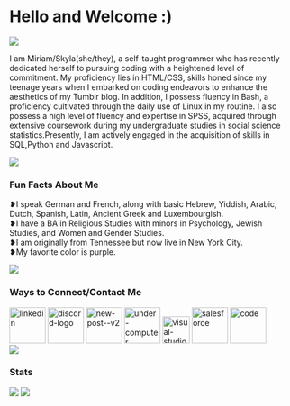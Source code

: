   <h1>Hello and Welcome :)</h1>
  <img
    src="https://64.media.tumblr.com/a98a750a70d0cc8d12658da85d4f6c3c/b667e5c915ef1e27-52/s500x750/34f19c2c50b851e6e8984688f4aeb5b3ea692e44.gif"
  />
  <p>
    I am Miriam/Skyla(she/they), a self-taught programmer who has recently dedicated herself to
    pursuing coding with a heightened level of commitment. My proficiency lies
    in HTML/CSS, skills honed since my teenage years when I embarked on coding
    endeavors to enhance the aesthetics of my Tumblr blog. In addition, I
    possess fluency in Bash, a proficiency cultivated through the daily use of
    Linux in my routine. I also possess a high level of fluency and expertise in SPSS, 
    acquired through extensive coursework during my undergraduate studies in social 
    science statistics.Presently, I am actively engaged in the acquisition of
    skills in SQL,Python and Javascript.
  </p>
  <img
    src="https://64.media.tumblr.com/a98a750a70d0cc8d12658da85d4f6c3c/b667e5c915ef1e27-52/s500x750/34f19c2c50b851e6e8984688f4aeb5b3ea692e44.gif"
  />
  <h3>Fun Facts About Me</h3>
  <p>
    ❥I speak German and French, along with basic Hebrew, Yiddish, Arabic, Dutch,
    Spanish, Latin, Ancient Greek and Luxembourgish.<br />
    ❥I have a BA in Religious Studies with minors in Psychology, Jewish Studies,
    and Women and Gender Studies.<br />
    ❥I am originally from Tennessee but now live in New York City.
    <br />
    ❥My favorite color is purple.
  </p>
  <img
    src="https://64.media.tumblr.com/a98a750a70d0cc8d12658da85d4f6c3c/b667e5c915ef1e27-52/s500x750/34f19c2c50b851e6e8984688f4aeb5b3ea692e44.gif"
  />
<h3>Ways to Connect/Contact Me</h3>
  <a href="https://www.linkedin.com/in/skyla-weyrich-95886317b/"><img width="64" height="64" src="https://img.icons8.com/arcade/64/linkedin.png" alt="linkedin"/></a>
  <a href="https://www.discordapp.com/users/271470555989934080"><img width="64" height="64" src="https://img.icons8.com/arcade/64/discord-logo.png" alt="discord-logo"/></a>
  <a href="mailto:heartofmiriam@proton.me"><img width="64" height="64" src="https://img.icons8.com/arcade/64/new-post--v2.png" alt="new-post--v2"/></a>
  <a href="https://g.dev/heartofmiriam"><img width="64" height="64" src="https://img.icons8.com/arcade/64/under-computer.png" alt="under-computer"/></a>
  <a href="https://learn.microsoft.com/en-us/users/skylaweyrich-8680/"><img width="48" height="48" src="https://img.icons8.com/color/48/visual-studio--v2.png" alt="visual-studio--v2"/></a>
  <a href="https://www.salesforce.com/trailblazer/heartofmiriam"><img width="64" height="64" src="https://img.icons8.com/dusk/64/salesforce.png" alt="salesforce"/></a>
  <a href="https://www.freecodecamp.org/heartofmiriam"><img width="64" height="64" src="https://img.icons8.com/arcade/64/code.png" alt="code"/></a><br>
    <img
    src="https://64.media.tumblr.com/a98a750a70d0cc8d12658da85d4f6c3c/b667e5c915ef1e27-52/s500x750/34f19c2c50b851e6e8984688f4aeb5b3ea692e44.gif"
  />
<h3>Stats</h3>
<img src="https://github-readme-stats.vercel.app/api?username=heartofmiriam&theme=jolly&show_icons=true&show=reviews,discussions_started,discussions_answered,prs_merged,prs_merged_percentage">
<img src="https://github-readme-stats.vercel.app/api/top-langs/?username=heartofmiriam&layout=donut&theme=jolly">

